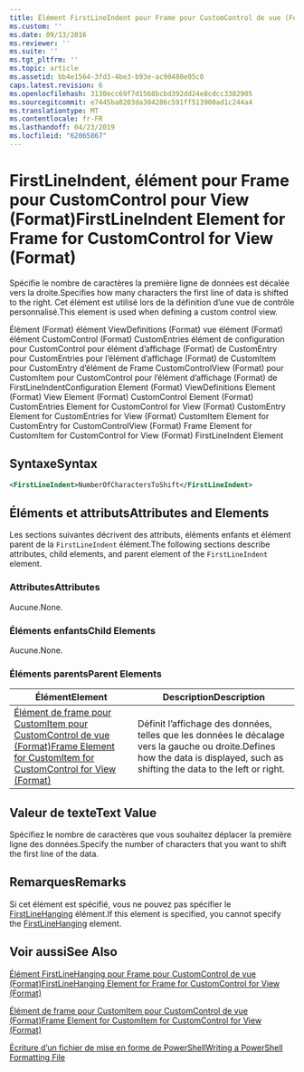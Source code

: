 ```yaml
---
title: Élément FirstLineIndent pour Frame pour CustomControl de vue (Format) | Microsoft Docs
ms.custom: ''
ms.date: 09/13/2016
ms.reviewer: ''
ms.suite: ''
ms.tgt_pltfrm: ''
ms.topic: article
ms.assetid: bb4e1564-3fd3-4be3-b93e-ac90480e05c0
caps.latest.revision: 6
ms.openlocfilehash: 3130ecc69f7d1568bcbd392dd24e8cdcc3382905
ms.sourcegitcommit: e7445ba8203da304286c591ff513900ad1c244a4
ms.translationtype: MT
ms.contentlocale: fr-FR
ms.lasthandoff: 04/23/2019
ms.locfileid: "62065867"
---
```

# <a name="firstlineindent-element-for-frame-for-customcontrol-for-view-format"></a><span data-ttu-id="489ed-102">FirstLineIndent, élément pour Frame pour CustomControl pour View (Format)</span><span class="sxs-lookup"><span data-stu-id="489ed-102">FirstLineIndent Element for Frame for CustomControl for View (Format)</span></span>

<span data-ttu-id="489ed-103">Spécifie le nombre de caractères la première ligne de données est décalée vers la droite.</span><span class="sxs-lookup"><span data-stu-id="489ed-103">Specifies how many characters the first line of data is shifted to the right.</span></span> <span data-ttu-id="489ed-104">Cet élément est utilisé lors de la définition d’une vue de contrôle personnalisé.</span><span class="sxs-lookup"><span data-stu-id="489ed-104">This element is used when defining a custom control view.</span></span>

<span data-ttu-id="489ed-105">Élément (Format) élément ViewDefinitions (Format) vue élément (Format) élément CustomControl (Format) CustomEntries élément de configuration pour CustomControl pour élément d’affichage (Format) de CustomEntry pour CustomEntries pour l’élément d’affichage (Format) de CustomItem pour CustomEntry d’élément de Frame CustomControlView (Format) pour CustomItem pour CustomControl pour l’élément d’affichage (Format) de FirstLineIndent</span><span class="sxs-lookup"><span data-stu-id="489ed-105">Configuration Element (Format) ViewDefinitions Element (Format) View Element (Format) CustomControl Element (Format) CustomEntries Element for CustomControl for View (Format) CustomEntry Element for CustomEntries for View (Format) CustomItem Element for CustomEntry for CustomControlView (Format) Frame Element for CustomItem for CustomControl for View (Format) FirstLineIndent Element</span></span>

## <a name="syntax"></a><span data-ttu-id="489ed-106">Syntaxe</span><span class="sxs-lookup"><span data-stu-id="489ed-106">Syntax</span></span>

```xml
<FirstLineIndent>NumberOfCharactersToShift</FirstLineIndent>
```

## <a name="attributes-and-elements"></a><span data-ttu-id="489ed-107">Éléments et attributs</span><span class="sxs-lookup"><span data-stu-id="489ed-107">Attributes and Elements</span></span>

<span data-ttu-id="489ed-108">Les sections suivantes décrivent des attributs, éléments enfants et élément parent de la `FirstLineIndent` élément.</span><span class="sxs-lookup"><span data-stu-id="489ed-108">The following sections describe attributes, child elements, and parent element of the `FirstLineIndent` element.</span></span>

### <a name="attributes"></a><span data-ttu-id="489ed-109">Attributes</span><span class="sxs-lookup"><span data-stu-id="489ed-109">Attributes</span></span>

<span data-ttu-id="489ed-110">Aucune.</span><span class="sxs-lookup"><span data-stu-id="489ed-110">None.</span></span>

### <a name="child-elements"></a><span data-ttu-id="489ed-111">Éléments enfants</span><span class="sxs-lookup"><span data-stu-id="489ed-111">Child Elements</span></span>

<span data-ttu-id="489ed-112">Aucune.</span><span class="sxs-lookup"><span data-stu-id="489ed-112">None.</span></span>

### <a name="parent-elements"></a><span data-ttu-id="489ed-113">Éléments parents</span><span class="sxs-lookup"><span data-stu-id="489ed-113">Parent Elements</span></span>

|<span data-ttu-id="489ed-114">Élément</span><span class="sxs-lookup"><span data-stu-id="489ed-114">Element</span></span>|<span data-ttu-id="489ed-115">Description</span><span class="sxs-lookup"><span data-stu-id="489ed-115">Description</span></span>|
|-------------|-----------------|
|[<span data-ttu-id="489ed-116">Élément de frame pour CustomItem pour CustomControl de vue (Format)</span><span class="sxs-lookup"><span data-stu-id="489ed-116">Frame Element for CustomItem for CustomControl for View (Format)</span></span>](./frame-element-for-customitem-for-customcontrol-for-view-format.md)|<span data-ttu-id="489ed-117">Définit l’affichage des données, telles que les données le décalage vers la gauche ou droite.</span><span class="sxs-lookup"><span data-stu-id="489ed-117">Defines how the data is displayed, such as shifting the data to the left or right.</span></span>|

## <a name="text-value"></a><span data-ttu-id="489ed-118">Valeur de texte</span><span class="sxs-lookup"><span data-stu-id="489ed-118">Text Value</span></span>

<span data-ttu-id="489ed-119">Spécifiez le nombre de caractères que vous souhaitez déplacer la première ligne des données.</span><span class="sxs-lookup"><span data-stu-id="489ed-119">Specify the number of characters that you want to shift the first line of the data.</span></span>

## <a name="remarks"></a><span data-ttu-id="489ed-120">Remarques</span><span class="sxs-lookup"><span data-stu-id="489ed-120">Remarks</span></span>

<span data-ttu-id="489ed-121">Si cet élément est spécifié, vous ne pouvez pas spécifier le [FirstLineHanging](./firstlinehanging-element-for-frame-for-customcontrol-for-view-format.md) élément.</span><span class="sxs-lookup"><span data-stu-id="489ed-121">If this element is specified, you cannot specify the [FirstLineHanging](./firstlinehanging-element-for-frame-for-customcontrol-for-view-format.md) element.</span></span>

## <a name="see-also"></a><span data-ttu-id="489ed-122">Voir aussi</span><span class="sxs-lookup"><span data-stu-id="489ed-122">See Also</span></span>

[<span data-ttu-id="489ed-123">Élément FirstLineHanging pour Frame pour CustomControl de vue (Format)</span><span class="sxs-lookup"><span data-stu-id="489ed-123">FirstLineHanging Element for Frame for CustomControl for View (Format)</span></span>](./firstlinehanging-element-for-frame-for-customcontrol-for-view-format.md)

[<span data-ttu-id="489ed-124">Élément de frame pour CustomItem pour CustomControl de vue (Format)</span><span class="sxs-lookup"><span data-stu-id="489ed-124">Frame Element for CustomItem for CustomControl for View (Format)</span></span>](./frame-element-for-customitem-for-customcontrol-for-view-format.md)

[<span data-ttu-id="489ed-125">Écriture d’un fichier de mise en forme de PowerShell</span><span class="sxs-lookup"><span data-stu-id="489ed-125">Writing a PowerShell Formatting File</span></span>](./writing-a-powershell-formatting-file.md)
